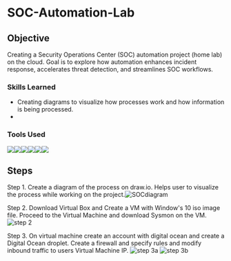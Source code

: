 # SOC-Automation-Lab

## Objective
Creating a Security Operations Center (SOC) automation project (home lab) on the cloud. Goal is to explore how automation enhances incident response, accelerates threat detection, and streamlines SOC workflows.

### Skills Learned
- Creating diagrams to visualize how processes work and how information is being processed.
- 
### Tools Used
<img src="https://img.shields.io/badge/-Draw.io-F08705?&style=for-the-badge&logo=diagramsdotnet&logoColor=white" /><img src="https://img.shields.io/badge/-VirtualBox-183A61?&style=for-the-badge&logo=virtualbox&logoColor=white" /><img src="https://img.shields.io/badge/-Sysmon-8A2BE2?&style=for-the-badge&logo=windows&logoColor=white" /><img src="https://img.shields.io/badge/-Wazuh-5A9EC9?&style=for-the-badge&logo=wazuh&logoColor=white" /><img src="https://img.shields.io/badge/-TheHive-FADA5E?&style=for-the-badge&logo=TheHive&logoColor=black" /><img src="https://img.shields.io/badge/-DigitalOcean-0080FF?&style=for-the-badge&logo=digitalocean&logoColor=white" />


## Steps
Step 1. Create a diagram of the process on draw.io. Helps user to visualize the process while working on the project.![SOCdiagram](https://github.com/user-attachments/assets/9c51927a-0431-4157-8fca-3068876a24b0)

Step 2. Download Virtual Box and Create a VM with Window's 10 iso image file. Proceed to the Virtual Machine and download Sysmon on the VM. 
![step 2](https://github.com/user-attachments/assets/4b8b33c7-1560-4156-88bb-6c7ff58640e1)

Step 3. On virtual machine create an account with digital ocean and create a Digital Ocean droplet. Create a firewall and specify rules and modify inbound traffic to users Virtual Machine IP. 
![step 3a](https://github.com/user-attachments/assets/f7cf1162-6230-4f6e-967f-c04dbb821377)
![step 3b](https://github.com/user-attachments/assets/cb79e9d6-601c-4ff2-b35f-59ef26009a4d)



